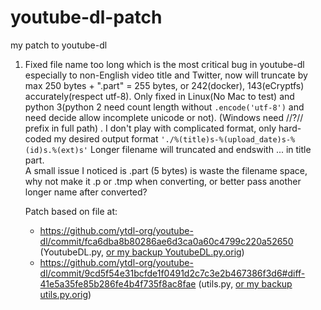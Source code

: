 # youtube-dl-patch
my patch to youtube-dl

1. Fixed file name too long which is the most critical bug in youtube-dl especially to non-English video title and Twitter, now will truncate by max 250 bytes + ".part" = 255 bytes, or 242(docker), 143(eCryptfs) accurately(respect utf-8). Only fixed in Linux(No Mac to test) and python 3(python 2 need count length without `.encode('utf-8')` and need decide allow incomplete unicode or not).  (Windows need \/\/?/\/ prefix in full path) . 
I don't play with complicated format, only hard-coded my desired output format `'./%(title)s-%(upload_date)s-%(id)s.%(ext)s'`
Longer filename will truncated and endswith ... in title part.  
A small issue I noticed is .part (5 bytes) is waste the filename space, why not make it .p or .tmp when converting, or better pass another longer name after converted?  
  
        
    Patch based on file at:  
    - https://github.com/ytdl-org/youtube-dl/commit/fca6dba8b80286ae6d3ca0a60c4799c220a52650 (YoutubeDL.py, [or my backup YoutubeDL.py.orig](https://github.com/limkokhole/youtube-dl-patch/blob/master/YoutubeDL.py.orig))  
    - https://github.com/ytdl-org/youtube-dl/commit/9cd5f54e31bcfde1f0491d2c7c3e2b467386f3d6#diff-41e5a35fe85b286fe4b4f735f8ac8fae (utils.py, [or my backup utils.py.orig](https://github.com/limkokhole/youtube-dl-patch/blob/master/utils.py.orig))  
